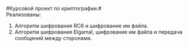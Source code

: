 #Курсовой проект по криптографии.#<br/>
Реализованы:<br/>
1. Алгоритм шифрования RC6 и шифрование им файла.<br/>
2. Алгоритм шифрования Elgamal, шифрование им файла и передача сообщений между сторонами.<br/>

